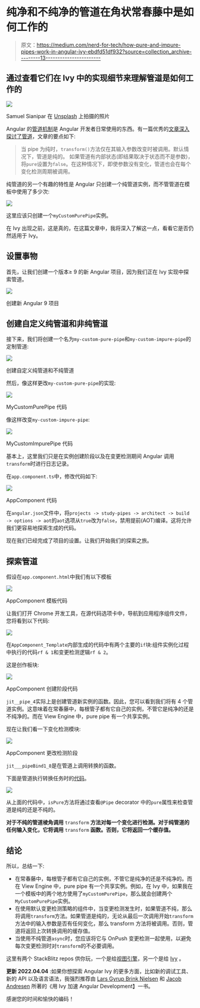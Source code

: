 # 纯净和不纯净的管道在角状常春藤中是如何工作的

> 原文：<https://medium.com/nerd-for-tech/how-pure-and-impure-pipes-work-in-angular-ivy-ebdfd51df932?source=collection_archive---------13----------------------->

## 通过查看它们在 Ivy 中的实现细节来理解管道是如何工作的

![](img/2ca1f978a0895142349ee49cace271ca.png)

Samuel Sianipar 在 [Unsplash](https://unsplash.com?utm_source=medium&utm_medium=referral) 上拍摄的照片

Angular 的[管道机制](https://angular.io/guide/pipes)是 Angular 开发者日常使用的东西。有一篇优秀的[文章深入探讨了管道](https://indepth.dev/posts/1061/the-essential-difference-between-pure-and-impure-pipes-in-angular-and-why-that-matters)，文章的要点如下:

> 当 pipe 为纯时，`transform()`方法仅在其输入参数改变时被调用。默认情况下，管道是纯的。
> 如果管道有内部状态(即结果取决于状态而不是参数)，将`pure`设置为`false`。在这种情况下，即使参数没有变化，管道也会在每个变化检测周期被调用。

纯管道的另一个有趣的特性是 Angular 只创建一个纯管道实例，而不管管道在模板中使用了多少次:

![](img/0e28c25fd71787cced35a58c60cfe8ad.png)

这里应该只创建一个`myCustomPurePipe`实例。

在 Ivy 出现之前，这是真的，在这篇文章中，我将深入了解这一点，看看它是否仍然适用于 Ivy。

## 设置事物

首先，让我们创建一个版本≥ 9 的新 Angular 项目，因为我们正在 Ivy 实现中探索管道。

![](img/d06ad5adfcd868cd94b7be8f81289d59.png)

创建新 Angular 9 项目

## 创建自定义纯管道和非纯管道

接下来，我们将创建一个名为`my-custom-pure-pipe`和`my-custom-impure-pipe`的定制管道:

![](img/aa7751d5ceb9cd2157c6ad390457e6b5.png)

创建自定义纯管道和不纯管道

然后，像这样更改`my-custom-pure-pipe`的实现:

![](img/10eec9885b2e93c440544cfea3a06c49.png)

MyCustomPurePipe 代码

像这样改变`my-custom-impure-pipe`:

![](img/1f9b34210b5fa2f96fb8b9e7490ae534.png)

MyCustomImpurePipe 代码

基本上，这里我们只是在实例创建阶段以及在变更检测期间 Angular 调用`transform`时进行日志记录。

在`app.component.ts`中，修改代码如下:

![](img/e6da8991dd4ecb44814e5ce6e6ebe8c6.png)

AppComponent 代码

在`angular.json`文件中，将`projects -> study-pipes -> architect -> build -> options -> aot`的`aot`选项从`true`改为`false`，禁用提前(AOT)编译。这将允许我们更容易地探索生成的代码。

现在我们已经完成了项目的设置。让我们开始我们的探索之旅。

## 探索管道

假设在`app.component.html`中我们有以下模板

![](img/00587ac0856b850a556b5cac2d48034e.png)

AppComponent 模板代码

让我们打开 Chrome 开发工具，在源代码选项卡中，导航到应用程序组件文件，您将看到以下代码:

![](img/bd2d12e495b46bc23f962f644a65a458.png)

在`AppComponent_Template`内部生成的代码中有两个主要的`if`块:组件实例化过程中执行的代码`rf & 1`和变更检测逻辑`rf & 2`。

这是创作板块:

![](img/c5439349da37a60645754d9f8ef2b24a.png)

AppComponent 创建阶段代码

`jit__pipe_4`实际上是创建管道新实例的函数。因此，您可以看到我们将有 4 个管道实例。这意味着在常春藤中，每根管子都有它自己的实例，不管它是纯净的还是不纯净的。而在 View Engine 中，pure pipe 有一个共享实例。

现在让我们看一下变化检测模块:

![](img/8b01009ae3de803560fea2f54dcc3998.png)

AppComponent 更改检测阶段

`jit___pipeBind1_8`是在管道上调用转换的函数。

下面是管道执行转换任务时的[代码](https://github.com/angular/angular/blob/84b8f250f9d13ba652d273e586cae2144d2ba055/packages/core/src/render3/pipe.ts#L98)。

![](img/f3df6066ef2f1c748638cc9cb11996bf.png)

从上面的代码中，`isPure`方法将通过查看`@Pipe` decorator 中的`pure`属性来检查管道是纯的还是不纯的。

**对于不纯的管道棱角调用** `transform` **方法对每一个变化进行检测。对于纯管道的任何输入变化，它将调用** `transform` **函数。否则，它将返回一个缓存值。**

## 结论

所以，总结一下:

*   在常春藤中，每根管子都有它自己的实例，不管它是纯净的还是不纯净的。而在 View Engine 中，pure pipe 有一个共享实例。例如，在 Ivy 中，如果我在一个模板中的两个地方使用了`myCustomPurePipe`，那么就会创建两个`MyCustomPurePipe`实例。
*   在使用默认变更检测策略的组件中，当变更检测发生时，如果管道不纯，那么将调用`transform`方法。如果管道是纯的，无论从最后一次调用开始`transform`方法中的输入参数是否有任何变化，那么 transform 方法将被调用。否则，管道将返回上次转换调用的缓存值。
*   当使用不纯管道`async`时，您应该将它与 OnPush 变更检测一起使用，以避免每次变更检测时对`transform`的不必要调用。

这里有两个 StackBlitz repos 供你玩，一个是给[视图引擎](https://stackblitz.com/edit/angular-view-engine-pure-pipe?file=src/app/app.component.ts)，另一个是给 [Ivy](https://stackblitz.com/edit/angular-ivy-pure-pipe?file=src/app/app.component.ts) 。

**更新 2022.04.04** :如果你想探索 Angular Ivy 的更多方面，比如新的调试工具、新的 API 以及语言语法，我强烈推荐由 [Lars Gyrup Brink Nielsen](https://twitter.com/LayZeeDK) 和 [Jacob Andresen](https://twitter.com/jacobandresen) 所著的《用 Ivy 加速 Angular Development】一书。

感谢您的时间和愉快的编码！
